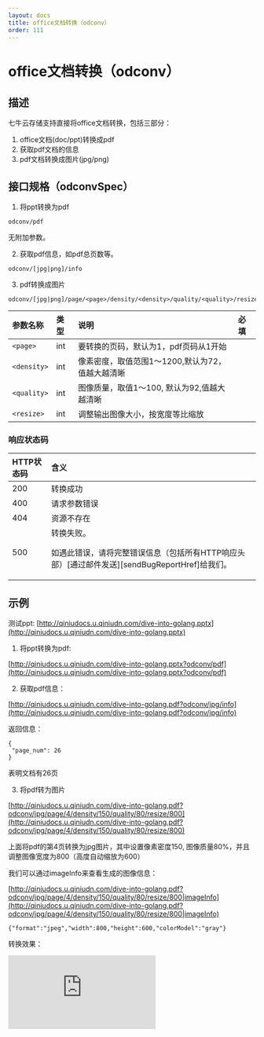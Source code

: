 ```yaml
---
layout: docs
title: office文档转换（odconv）
order: 111
---
```


<a id="odconv"></a>
# office文档转换（odconv）

<a id="description"></a>
## 描述

七牛云存储支持直接将office文档转换，包括三部分：

1. office文档(doc/ppt)转换成pdf
2. 获取pdf文档的信息
3. pdf文档转换成图片(jpg/png)

<a id="specification"></a>
## 接口规格（odconvSpec）

1. 将ppt转换为pdf
```
odconv/pdf
```

无附加参数。

2. 获取pdf信息，如pdf总页数等。
```
odconv/[jpg|png]/info
```

3. pdf转换成图片
```
odconv/[jpg|png]/page/<page>/density/<density>/quality/<quality>/resize/<resize>
```


参数名称          | 类型   | 说明                                                                          | 必填 
:---------------- | :----- | :---------------------------------------------------------------------------- | :---
`<page>`          | int    | 要转换的页码，默认为1，pdf页码从1开始                                         |
`<density>`       | int    | 像素密度，取值范围1～1200,默认为72，值越大越清晰                              |
`<quality>`       | int    | 图像质量，取值1～100, 默认为92,值越大越清晰                                   |
`<resize>`        | int    | 调整输出图像大小，按宽度等比缩放                                              |


### 响应状态码

HTTP状态码 | 含义
:--------- | :--------------------------
200        | 转换成功
400	       | 请求参数错误
404        | 资源不存在
500	       | 转换失败。<p>如遇此错误，请将完整错误信息（包括所有HTTP响应头部）[通过邮件发送][sendBugReportHref]给我们。

<a id="remarks"></a>

## 示例

测试ppt: [http://qiniudocs.u.qiniudn.com/dive-into-golang.pptx](http://qiniudocs.u.qiniudn.com/dive-into-golang.pptx)

1. 将ppt转换为pdf:

[http://qiniudocs.u.qiniudn.com/dive-into-golang.pptx?odconv/pdf](http://qiniudocs.u.qiniudn.com/dive-into-golang.pptx?odconv/pdf)

2. 获取pdf信息：

[http://qiniudocs.u.qiniudn.com/dive-into-golang.pdf?odconv/jpg/info](http://qiniudocs.u.qiniudn.com/dive-into-golang.pdf?odconv/jpg/info)

返回信息：

```
{
 "page_num": 26
}
```

表明文档有26页

3. 将pdf转为图片

[http://qiniudocs.u.qiniudn.com/dive-into-golang.pdf?odconv/jpg/page/4/density/150/quality/80/resize/800](http://qiniudocs.u.qiniudn.com/dive-into-golang.pdf?odconv/jpg/page/4/density/150/quality/80/resize/800)

上面将pdf的第4页转换为jpg图片，其中设置像素密度150, 图像质量80%，并且调整图像宽度为800（高度自动缩放为600）

我们可以通过imageInfo来查看生成的图像信息：

[http://qiniudocs.u.qiniudn.com/dive-into-golang.pdf?odconv/jpg/page/4/density/150/quality/80/resize/800|imageInfo](http://qiniudocs.u.qiniudn.com/dive-into-golang.pdf?odconv/jpg/page/4/density/150/quality/80/resize/800|imageInfo)

```
{"format":"jpeg","width":800,"height":600,"colorModel":"gray"}
```

转换效果：

![http://qiniudocs.u.qiniudn.com/dive-into-golang.pdf?odconv/jpg/page/4/density/150/quality/80/resize/800
](http://qiniudocs.u.qiniudn.com/dive-into-golang.pdf?odconv/jpg/page/4/density/150/quality/80/resize/800
)
